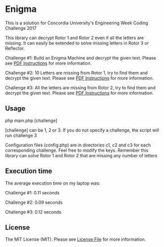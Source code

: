 # Enigma

This is a solution for Concordia University's Engineering Week Coding Challenge 2017

This library can decrypt Rotor 1 and Rotor 2 even if all the letters are missing. It can easily be extended to solve missing letters in Rotor 3 or Reflector.

Challenge #1: Build an Enigma Machine and decrypt the given text. Please see [PDF Instructions](c1/C1.pdf) for more information.

Challenge #2: 10 Letters are missing from Rotor 1, try to find them and decrypt the given text. Please see [PDF Instructions](c2/C2.pdf) for more information.

Challenge #3: All the letters are missing from Rotor 2, try to find them and decrypt the given text. Please see [PDF Instructions](c3/C3.pdf) for more information.

## Usage
php main.php [challenge]

[challenge] can be 1, 2 or 3. If you do not specify a challenge, the script will run challenge 3

Configuration files (config.php) are in directories c1, c2 and c3 for each corresponding challenge. Feel free to modify the keys. Remember this library can solve Rotor 1 and Rotor 2 that are missing any number of letters

## Execution time
The average execution time on my laptop was:
 
Challenge #1: 0.11 seconds

Challenge #2: 0.09 seconds

Challenge #3: 0.12 seconds

## License

The MIT License (MIT). Please see [License File](LICENSE) for more information.